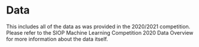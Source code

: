 # Data


This includes all of the data as was provided in the 2020/2021 competition. Please refer to the SIOP Machine Learning Competition 2020 Data Overview for more information about the data itself. 
